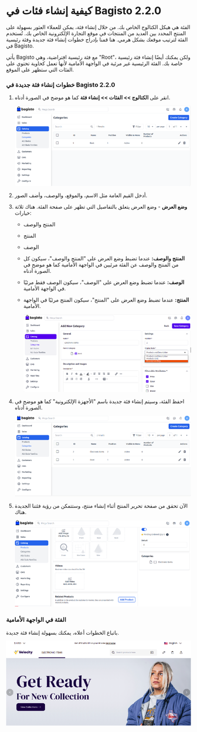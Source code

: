 # كيفية إنشاء فئات في Bagisto 2.2.0

الفئة هي هيكل الكتالوج الخاص بك. من خلال إنشاء فئة، يمكن للعملاء العثور بسهولة على المنتج المحدد بين العديد من المنتجات في موقع التجارة الإلكترونية الخاص بك. تُستخدم الفئة لترتيب موقعك بشكل هرمي. هنا قمنا بإدراج خطوات إنشاء فئة جديدة وفئة رئيسية في Bagisto.

يأتي Bagisto مع فئة رئيسية افتراضية، وهي "Root"، ولكن يمكنك أيضًا إنشاء فئة رئيسية خاصة بك. الفئة الرئيسية غير مرئية في الواجهة الأمامية لأنها تعمل كحاوية تحتوي على الفئات التي ستظهر على الموقع.

### خطوات إنشاء فئة جديدة في Bagisto 2.2.0

1. انقر على **الكتالوج >> الفئات >> إنشاء فئة** كما هو موضح في الصورة أدناه.

   ![Create Category](../../assets/2.2.0/images/category/create.png)

2. أدخل القيم العامة مثل الاسم، والموقع، والوصف، وأضف الصور.

3. **وضع العرض** - وضع العرض يتعلق بالتفاصيل التي تظهر على صفحة الفئة. هناك ثلاثة خيارات:
   - المنتج والوصف
   - المنتج
   - الوصف

   - **المنتج والوصف:** عندما تضبط وضع العرض على "المنتج والوصف"، سيكون كل من المنتج والوصف عن الفئة مرئيين في الواجهة الأمامية كما هو موضح في الصورة أدناه.

   - **الوصف:** عندما تضبط وضع العرض على "الوصف"، سيكون الوصف فقط مرئيًا في الواجهة الأمامية.

   - **المنتج:** عندما تضبط وضع العرض على "المنتج"، سيكون المنتج مرئيًا في الواجهة الأمامية.

      ![Edit Category](../../assets/2.2.0/images/category/editCategory.png)

4. احفظ الفئة، وسيتم إنشاء فئة جديدة باسم "الأجهزة الإلكترونية" كما هو موضح في الصورة أدناه.

      ![Category Grid](../../assets/2.2.0/images/category/categoryGrid.png)

5. الآن تحقق من صفحة تحرير المنتج أثناء إنشاء منتج، وستتمكن من رؤية فئتنا الجديدة هناك.

      ![Product Page](../../assets/2.2.0/images/category/productPage.png)

### الفئة في الواجهة الأمامية

باتباع الخطوات أعلاه، يمكنك بسهولة إنشاء فئة جديدة.

![Output](../../assets/2.2.0/images/category/output.png)
